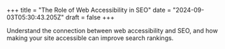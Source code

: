 +++
title = "The Role of Web Accessibility in SEO"
date = "2024-09-03T05:30:43.205Z"
draft = false
+++

  Understand the connection between web accessibility and SEO, and how making your site accessible can improve search rankings.
        